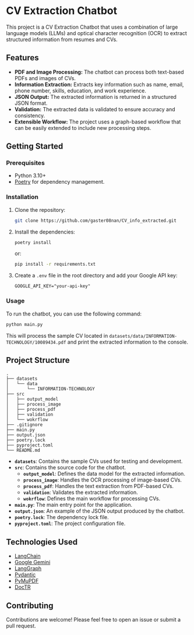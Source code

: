 # CV Extraction Chatbot

This project is a CV Extraction Chatbot that uses a combination of large language models (LLMs) and optical character recognition (OCR) to extract structured information from resumes and CVs.

## Features

*   **PDF and Image Processing:** The chatbot can process both text-based PDFs and images of CVs.
*   **Information Extraction:** Extracts key information such as name, email, phone number, skills, education, and work experience.
*   **JSON Output:** The extracted information is returned in a structured JSON format.
*   **Validation:** The extracted data is validated to ensure accuracy and consistency.
*   **Extensible Workflow:** The project uses a graph-based workflow that can be easily extended to include new processing steps.

## Getting Started

### Prerequisites

*   Python 3.10+
*   [Poetry](https://python-poetry.org/) for dependency management.

### Installation

1.  Clone the repository:
    ```bash
    git clone https://github.com/gaster08nan/CV_info_extracted.git
    ```
2. Install the dependencies:
    ```bash
    poetry install
    ```
    or:
    ```bash
    pip install -r requirements.txt
    ```
3.  Create a `.env` file in the root directory and add your Google API key:
    ```
    GOOGLE_API_KEY="your-api-key"
    ```

### Usage

To run the chatbot, you can use the following command:

```bash
python main.py
```

This will process the sample CV located in `datasets/data/INFORMATION-TECHNOLOGY/10089434.pdf` and print the extracted information to the console.

## Project Structure

```
.
├── datasets
│   └── data
│       └── INFORMATION-TECHNOLOGY
├── src
│   ├── output_model
│   ├── process_image
│   ├── process_pdf
│   ├── validation
│   └── wokrflow
├── .gitignore
├── main.py
├── output.json
├── poetry.lock
├── pyproject.toml
└── README.md
```

*   **`datasets`**: Contains the sample CVs used for testing and development.
*   **`src`**: Contains the source code for the chatbot.
    *   **`output_model`**: Defines the data model for the extracted information.
    *   **`process_image`**: Handles the OCR processing of image-based CVs.
    *   **`process_pdf`**: Handles the text extraction from PDF-based CVs.
    *   **`validation`**: Validates the extracted information.
    *   **`wokrflow`**: Defines the main workflow for processing CVs.
*   **`main.py`**: The main entry point for the application.
*   **`output.json`**: An example of the JSON output produced by the chatbot.
*   **`poetry.lock`**: The dependency lock file.
*   **`pyproject.toml`**: The project configuration file.

## Technologies Used

*   [LangChain](https://python.langchain.com/v0.2/docs/introduction/)
*   [Google Gemini](https://deepmind.google/technologies/gemini/)
*   [LangGraph](https://langchain-ai.github.io/langgraph/)
*   [Pydantic](https://docs.pydantic.dev/)
*   [PyMuPDF](https://pymupdf.readthedocs.io/en/latest/)
*   [DocTR](https://mindee.github.io/doctr/)

## Contributing

Contributions are welcome! Please feel free to open an issue or submit a pull request.
